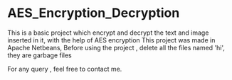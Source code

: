 # AES_Encryption_Decryption

This is a basic project which encrypt and decrypt the text and image inserted in it, with the help of AES encryption
This project was made in Apache Netbeans,
Before using the project , delete all the files named 'hi', they are garbage files

For any query , feel free to contact me.
